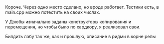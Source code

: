 Короче. Через одно место сделано, но вроде работает. Тестики есть, в main.cpp можно потестить на своих числах.

У Дзюбы изначально заданы конструкторы копирования и перемещения, но чтобы было по хардкору, я реализовал свои.

Билдить лабу так же, как и прошлую, описание в ридми в корне репы

